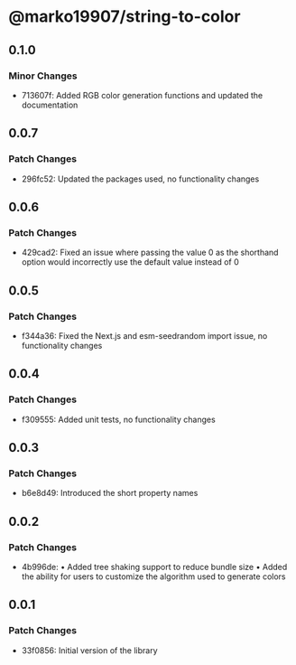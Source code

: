 # @marko19907/string-to-color

## 0.1.0

### Minor Changes

- 713607f: Added RGB color generation functions and updated the documentation

## 0.0.7

### Patch Changes

- 296fc52: Updated the packages used, no functionality changes

## 0.0.6

### Patch Changes

- 429cad2: Fixed an issue where passing the value 0 as the shorthand option would incorrectly use the default value instead of 0

## 0.0.5

### Patch Changes

- f344a36: Fixed the Next.js and esm-seedrandom import issue, no functionality changes

## 0.0.4

### Patch Changes

- f309555: Added unit tests, no functionality changes

## 0.0.3

### Patch Changes

- b6e8d49: Introduced the short property names

## 0.0.2

### Patch Changes

- 4b996de: • Added tree shaking support to reduce bundle size
  • Added the ability for users to customize the algorithm used to generate colors

## 0.0.1

### Patch Changes

- 33f0856: Initial version of the library
